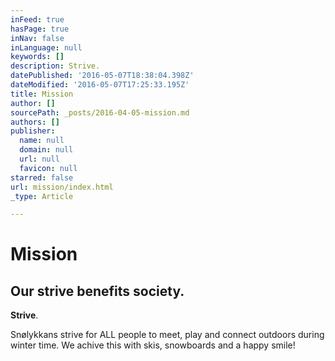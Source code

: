 ```yaml
---
inFeed: true
hasPage: true
inNav: false
inLanguage: null
keywords: []
description: Strive.
datePublished: '2016-05-07T18:38:04.398Z'
dateModified: '2016-05-07T17:25:33.195Z'
title: Mission
author: []
sourcePath: _posts/2016-04-05-mission.md
authors: []
publisher:
  name: null
  domain: null
  url: null
  favicon: null
starred: false
url: mission/index.html
_type: Article

---
```

# Mission

## Our strive benefits society.

**Strive**.

Snølykkans strive for ALL people to meet, play and connect outdoors during winter time. We achive this with skis, snowboards and a happy smile!